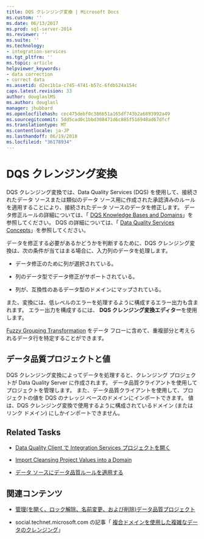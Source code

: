 ```yaml
---
title: DQS クレンジング変換 | Microsoft Docs
ms.custom: ''
ms.date: 06/13/2017
ms.prod: sql-server-2014
ms.reviewer: ''
ms.suite: ''
ms.technology:
- integration-services
ms.tgt_pltfrm: ''
ms.topic: article
helpviewer_keywords:
- data correction
- correct data
ms.assetid: d2ec1b1a-c745-4741-b57c-6fdb524a154c
caps.latest.revision: 33
author: douglaslMS
ms.author: douglasl
manager: jhubbard
ms.openlocfilehash: cec475debf0c386b51a165df743b2a6893992a49
ms.sourcegitcommit: 5dd5cad0c1bbd308471d6c885f516948ad67dfcf
ms.translationtype: MT
ms.contentlocale: ja-JP
ms.lasthandoff: 06/19/2018
ms.locfileid: "36178934"
---
```

# <a name="dqs-cleansing-transformation"></a>DQS クレンジング変換
  DQS クレンジング変換では、Data Quality Services (DQS) を使用して、接続されたデータ ソースまたは類似のデータ ソース用に作成された承認済みのルールを適用することにより、接続されたデータ ソースのデータを修正します。 データ修正ルールの詳細については、「 [DQS Knowledge Bases and Domains](../../../data-quality-services/dqs-knowledge-bases-and-domains.md)」を参照してください。 DQS の詳細については、「 [Data Quality Services Concepts](../../../data-quality-services/data-quality-services-concepts.md)」を参照してください。  
  
 データを修正する必要があるかどうかを判断するために、DQS クレンジング変換は、次の条件が当てはまる場合に、入力列のデータを処理します。  
  
-   データ修正のために列が選択されている。  
  
-   列のデータ型でデータ修正がサポートされている。  
  
-   列が、互換性のあるデータ型のドメインにマップされている。  
  
 また、変換には、低レベルのエラーを処理するように構成するエラー出力も含まれます。 エラー出力を構成するには、 **DQS クレンジング変換エディター**を使用します。  
  
 [Fuzzy Grouping Transformation](fuzzy-grouping-transformation.md) をデータ フローに含めて、重複部分と考えられるデータ行を特定することができます。  
  
## <a name="data-quality-projects-and-values"></a>データ品質プロジェクトと値  
 DQS クレンジング変換によってデータを処理すると、クレンジング プロジェクトが Data Quality Server に作成されます。 データ品質クライアントを使用してプロジェクトを管理します。 また、データ品質クライアントを使用して、プロジェクトの値を DQS のナレッジ ベースのドメインにインポートできます。 値は、DQS クレンジング変換で使用するように構成されているドメイン (またはリンク ドメイン) にしかインポートできません。  
  
## <a name="related-tasks"></a>Related Tasks  
  
-   [Data Quality Client で Integration Services プロジェクトを開く](../../../data-quality-services/open-integration-services-projects-in-data-quality-client.md)  
  
-   [Import Cleansing Project Values into a Domain](../../../data-quality-services/import-cleansing-project-values-into-a-domain.md)  
  
-   [データ ソースにデータ品質ルールを適用する](apply-data-quality-rules-to-data-source.md)  
  
## <a name="related-content"></a>関連コンテンツ  
  
-   [管理&#40;を開く、ロック解除、名前変更、および削除&#41;データ品質プロジェクト](../../../data-quality-services/manage-open-unlock-rename-and-delete-a-data-quality-project.md)  
  
-   social.technet.microsoft.com の記事「 [複合ドメインを使用した複雑なデータのクレンジング](http://social.technet.microsoft.com/wiki/contents/articles/13324.using-dqs-cleansing-complex-data-using-composite-domains.aspx)」  
  
  